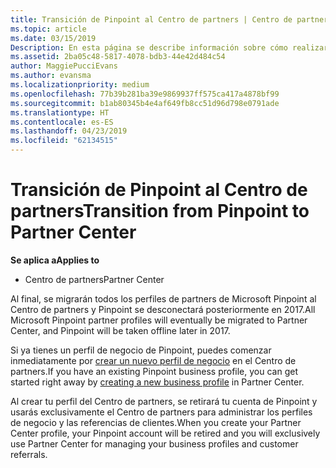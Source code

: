 ```yaml
---
title: Transición de Pinpoint al Centro de partners | Centro de partners
ms.topic: article
ms.date: 03/15/2019
Description: En esta página se describe información sobre cómo realizar la transición de Pinpoint al Centro de partners.
ms.assetid: 2ba05c48-5817-4078-bdb3-44e42d484c54
author: MaggiePucciEvans
ms.author: evansma
ms.localizationpriority: medium
ms.openlocfilehash: 77b39b281ba39e9869937ff575ca417a4878bf99
ms.sourcegitcommit: b1ab80345b4e4af649fb8cc51d96d798e0791ade
ms.translationtype: HT
ms.contentlocale: es-ES
ms.lasthandoff: 04/23/2019
ms.locfileid: "62134515"
---
```

# <a name="transition-from-pinpoint-to-partner-center"></a><span data-ttu-id="41202-103">Transición de Pinpoint al Centro de partners</span><span class="sxs-lookup"><span data-stu-id="41202-103">Transition from Pinpoint to Partner Center</span></span>

<span data-ttu-id="41202-104">**Se aplica a**</span><span class="sxs-lookup"><span data-stu-id="41202-104">**Applies to**</span></span>

-  <span data-ttu-id="41202-105">Centro de partners</span><span class="sxs-lookup"><span data-stu-id="41202-105">Partner Center</span></span>

<span data-ttu-id="41202-106">Al final, se migrarán todos los perfiles de partners de Microsoft Pinpoint al Centro de partners y Pinpoint se desconectará posteriormente en 2017.</span><span class="sxs-lookup"><span data-stu-id="41202-106">All Microsoft Pinpoint partner profiles will eventually be migrated to Partner Center, and Pinpoint will be taken offline later in 2017.</span></span> 

<span data-ttu-id="41202-107">Si ya tienes un perfil de negocio de Pinpoint, puedes comenzar inmediatamente por [crear un nuevo perfil de negocio](create-a-marketing-profile.md) en el Centro de partners.</span><span class="sxs-lookup"><span data-stu-id="41202-107">If you have an existing Pinpoint business profile, you can get started right away by [creating a new business profile](create-a-marketing-profile.md) in Partner Center.</span></span>

<span data-ttu-id="41202-108">Al crear tu perfil del Centro de partners, se retirará tu cuenta de Pinpoint y usarás exclusivamente el Centro de partners para administrar los perfiles de negocio y las referencias de clientes.</span><span class="sxs-lookup"><span data-stu-id="41202-108">When you create your Partner Center profile, your Pinpoint account will be retired and you will exclusively use Partner Center for managing your business profiles and customer referrals.</span></span>